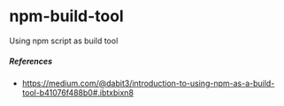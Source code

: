 # npm-build-tool
Using npm script as build tool


##### References

* https://medium.com/@dabit3/introduction-to-using-npm-as-a-build-tool-b41076f488b0#.ibtxbixn8

